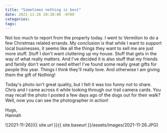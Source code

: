 ```yaml
---
title: "Sometimes nothing is best"
date: 2021-11-26 20:30:00 -0700
categories:
tags:
---
```


Not too much to report from the property today. I went to Vermilion to do a few Christmas related errands. My conclusion is that while I want to support local businesses, it seems like all the things they want to sell me are just more stuff. Stuff I don't want cluttering up my house. Stuff that gets in the way of what really matters. And I've decided it is also stuff that my friends and family don't want or need either! I've found some really great gifts for people this year. Things I think they'll really love. And otherwise I am giving them the gift of Nothing!

Today's photo isn't great quality, but I felt it was too funny not to share. Chris and I came across it while looking through our trail camera cards. You may recall the photo I posted a few days ago of the dogs out for their walk? Well, now you can see the photographer in action!

Hugs,<br />
Hannah

![2021-11-26]({{ site.url }}{{ site.baseurl }}/assets/images/2021-11-26.JPG)
